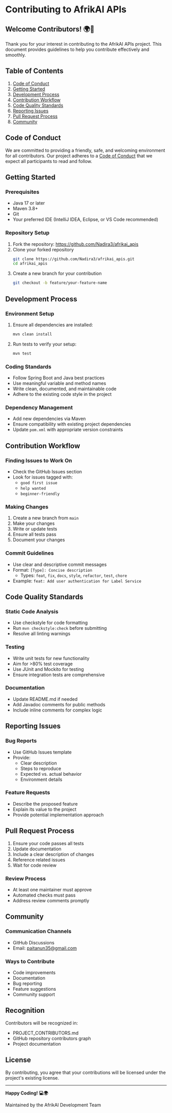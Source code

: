 # Contributing to AfrikAI APIs

## Welcome Contributors! 🌍🚀

Thank you for your interest in contributing to the AfrikAI APIs project. This document provides guidelines to help you contribute effectively and smoothly.

## Table of Contents
1. [Code of Conduct](#code-of-conduct)
2. [Getting Started](#getting-started)
3. [Development Process](#development-process)
4. [Contribution Workflow](#contribution-workflow)
5. [Code Quality Standards](#code-quality-standards)
6. [Reporting Issues](#reporting-issues)
7. [Pull Request Process](#pull-request-process)
8. [Community](#community)

## Code of Conduct

We are committed to providing a friendly, safe, and welcoming environment for all contributors. Our project adheres to a [Code of Conduct](CODE_OF_CONDUCT.md) that we expect all participants to read and follow.

## Getting Started

### Prerequisites
- Java 17 or later
- Maven 3.8+
- Git
- Your preferred IDE (IntelliJ IDEA, Eclipse, or VS Code recommended)

### Repository Setup
1. Fork the repository: https://github.com/Nadira3/afrikai_apis
2. Clone your forked repository
   ```bash
   git clone https://github.com/Nadira3/afrikai_apis.git
   cd afrikai_apis
   ```
3. Create a new branch for your contribution
   ```bash
   git checkout -b feature/your-feature-name
   ```

## Development Process

### Environment Setup
1. Ensure all dependencies are installed:
   ```bash
   mvn clean install
   ```
2. Run tests to verify your setup:
   ```bash
   mvn test
   ```

### Coding Standards
- Follow Spring Boot and Java best practices
- Use meaningful variable and method names
- Write clean, documented, and maintainable code
- Adhere to the existing code style in the project

### Dependency Management
- Add new dependencies via Maven
- Ensure compatibility with existing project dependencies
- Update `pom.xml` with appropriate version constraints

## Contribution Workflow

### Finding Issues to Work On
- Check the GitHub Issues section
- Look for issues tagged with:
  - `good first issue`
  - `help wanted`
  - `beginner-friendly`

### Making Changes
1. Create a new branch from `main`
2. Make your changes
3. Write or update tests
4. Ensure all tests pass
5. Document your changes

### Commit Guidelines
- Use clear and descriptive commit messages
- Format: `[Type]: Concise description`
  - Types: `feat`, `fix`, `docs`, `style`, `refactor`, `test`, `chore`
- Example: `feat: Add user authentication for Label Service`

## Code Quality Standards

### Static Code Analysis
- Use checkstyle for code formatting
- Run `mvn checkstyle:check` before submitting
- Resolve all linting warnings

### Testing
- Write unit tests for new functionality
- Aim for >80% test coverage
- Use JUnit and Mockito for testing
- Ensure integration tests are comprehensive

### Documentation
- Update README.md if needed
- Add Javadoc comments for public methods
- Include inline comments for complex logic

## Reporting Issues

### Bug Reports
- Use GitHub Issues template
- Provide:
  - Clear description
  - Steps to reproduce
  - Expected vs. actual behavior
  - Environment details

### Feature Requests
- Describe the proposed feature
- Explain its value to the project
- Provide potential implementation approach

## Pull Request Process

1. Ensure your code passes all tests
2. Update documentation
3. Include a clear description of changes
4. Reference related issues
5. Wait for code review

### Review Process
- At least one maintainer must approve
- Automated checks must pass
- Address review comments promptly

## Community

### Communication Channels
- GitHub Discussions
- Email: paitanun35@gmail.com

### Ways to Contribute
- Code improvements
- Documentation
- Bug reporting
- Feature suggestions
- Community support

## Recognition

Contributors will be recognized in:
- PROJECT_CONTRIBUTORS.md
- GitHub repository contributors graph
- Project documentation

## License

By contributing, you agree that your contributions will be licensed under the project's existing license.

---

**Happy Coding! 💻🌍**

Maintained by the AfrikAI Development Team
